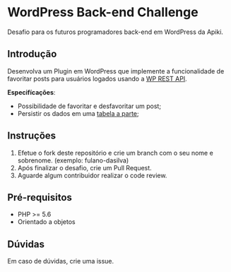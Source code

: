 # WordPress Back-end Challenge

Desafio para os futuros programadores back-end em WordPress da Apiki.

## Introdução

Desenvolva um Plugin em WordPress que implemente a funcionalidade de favoritar posts para usuários logados usando a [WP REST API](https://developer.wordpress.org/rest-api/).

**Especifícações**:

* Possibilidade de favoritar e desfavoritar um post;
* Persistir os dados em uma [tabela a parte](https://codex.wordpress.org/Creating_Tables_with_Plugins);

## Instruções

1. Efetue o fork deste repositório e crie um branch com o seu nome e sobrenome. (exemplo: fulano-dasilva)
2. Após finalizar o desafio, crie um Pull Request.
3. Aguarde algum contribuidor realizar o code review.

## Pré-requisitos

* PHP >= 5.6
* Orientado a objetos

## Dúvidas

Em caso de dúvidas, crie uma issue.   
